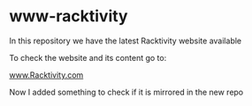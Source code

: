 # www-racktivity
In this repository we have the latest Racktivity website available

To check the website and its content go to:

www.Racktivity.com

Now I added something to check if it is mirrored in the new repo
